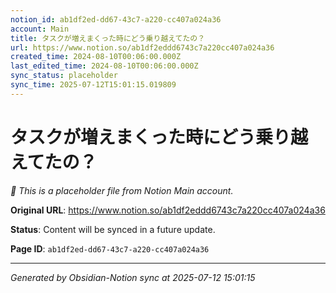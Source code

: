 ```yaml
---
notion_id: ab1df2ed-dd67-43c7-a220-cc407a024a36
account: Main
title: タスクが増えまくった時にどう乗り越えてたの？
url: https://www.notion.so/ab1df2eddd6743c7a220cc407a024a36
created_time: 2024-08-10T00:06:00.000Z
last_edited_time: 2024-08-10T00:06:00.000Z
sync_status: placeholder
sync_time: 2025-07-12T15:01:15.019809
---
```


# タスクが増えまくった時にどう乗り越えてたの？

*🔄 This is a placeholder file from Notion Main account.*

**Original URL**: https://www.notion.so/ab1df2eddd6743c7a220cc407a024a36

**Status**: Content will be synced in a future update.

**Page ID**: `ab1df2ed-dd67-43c7-a220-cc407a024a36`

---

*Generated by Obsidian-Notion sync at 2025-07-12 15:01:15*
